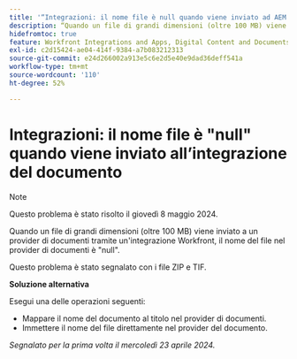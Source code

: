 ```yaml
---
title: '“Integrazioni: il nome file è null quando viene inviato ad AEM tramite l’integrazione”'
description: “Quando un file di grandi dimensioni (oltre 100 MB) viene inviato ad Adobe Experience Manager tramite l’integrazione Workfront, il nome del file in AEM è null. ”
hidefromtoc: true
feature: Workfront Integrations and Apps, Digital Content and Documents
exl-id: c2d15424-ae04-414f-9384-a7b083212313
source-git-commit: e24d266002a913e5c6e2d5e40e9dad36deff541a
workflow-type: tm+mt
source-wordcount: '110'
ht-degree: 52%

---
```


# Integrazioni: il nome file è &quot;null&quot; quando viene inviato all’integrazione del documento

>[!NOTE]
>
>Questo problema è stato risolto il giovedì 8 maggio 2024.

Quando un file di grandi dimensioni (oltre 100 MB) viene inviato a un provider di documenti tramite un&#39;integrazione Workfront, il nome del file nel provider di documenti è &quot;null&quot;.

Questo problema è stato segnalato con i file ZIP e TIF.

**Soluzione alternativa**

Esegui una delle operazioni seguenti:

* Mappare il nome del documento al titolo nel provider di documenti.
* Immettere il nome del file direttamente nel provider del documento.

_Segnalato per la prima volta il mercoledì 23 aprile 2024._

